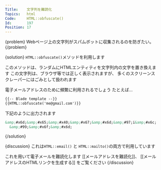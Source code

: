 ```yaml
---
Title:    文字列を難読化
Topics:   html
Code:     HTML::obfuscate()
Id:       197
Position: 17
---
```


{problem}
Webページ上の文字列がスパムボットに収集されるのを防ぎたい。
{/problem}

{solution}
`HTML::obfuscate()`メソッドを利用します

このメソッドは、ランダムにHTMLエンティティを文字列内の文字を置き換えます
この文字列は、ブラウザ等では正しく表示されますが、
多くのスクリーンスクレーパーにはごみとして扱われます

電子メールアドレスのために頻繁に利用されるでしょう
たとえば...

```html
{{-- Blade template --}}
{{HTML::obfuscate('me@gmail.com')}}
```

下記のように出力されます

```html
&amp;#x6d;&amp;#x65;&amp;#x40;&amp;#x67;&amp;#x6d;&amp;#97;i&amp;#x6c;. \
  &amp;#99;&amp;#x6f;&amp;#x6d;
```
{/solution}

{discussion}
これは`HTML::email()` と `HTML::mailto()`の両方で利用しています

これを用いて電子メールを難読化します [[メールアドレスを難読化]]、
[[メールアドレスのHTMLリンクを生成する]] をご覧ください
{/discussion}
